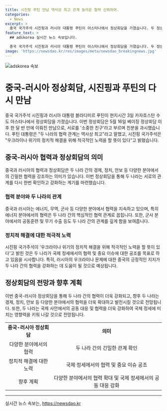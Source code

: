 ```yaml
---
title: 시진핑 푸틴 만남 역사상 최고 관계 놀라운 협력 신뢰하여.
categories:
  - News
excerpt: >
  중국 국가주석 시진핑과 러시아 대통령 푸틴이 아스타나에서 정상회담을 가졌습니다. 두 정상은 친분을 과시하며 협력의 중요성을 강조했습니다. 푸틴 대통령은 두 나라의 협력을 역사상 최고로 평가하고, 시 주석은 우크라이나 위기의 정치적 해결에 적극 노력할 것이라 밝혔습니다. 두 정상의 만남이 국제 정세에 미치는 영향을 주목받고 있습니다.
feature_text: >
  ## adskorea 실시간 뉴스 속보입니다.

  중국 국가주석 시진핑과 러시아 대통령 푸틴이 아스타나에서 정상회담을 가졌습니다. 두 정상은 친분을 과시하며 협력의 중요성을 강조했습니다. 푸틴 대통령은 두 나라의 협력을 역사상 최고로 평가하고, 시 주석은 우크라이나 위기의 정치적 해결에 적극 노력할 것이라 밝혔습니다. 두 정상의 만남이 국제 정세에 미치는 영향을 주목받고 있습니다.
image: 'https://newsdao.kr/res/images/meta/newsdao_breakingnews.jpg'
---
```


<p><img src="https://newsdao.kr/res/images/meta/newsdao_breakingnews.jpg" alt="adskorea 속보" /></p>

<h1>중국-러시아 정상회담, 시진핑과 푸틴의 다시 만남</h1>

<p data-ke-size="size16">중국 국가주석 시진핑과 러시아 대통령 블라디미르 푸틴이 현지시간 3일 카자흐스탄 수도 아스타나에서 정상회담을 가졌습니다. 이번 정상회담은 5월 16일 베이징 정상회담 이후 한 달 반 만에 이뤄진 만남으로, 서로를 '소중한 친구'라고 부르며 친분을 과시했습니다. 푸틴 대통령은 "두 나라의 협력 관계는 역사상 최고"라고 말했고, 시진핑 국가주석은 "우크라이나 위기의 정치적 해결을 위해 적극적인 노력을 할 뜻이 있다"고 밝혔습니다.</p>

<h2>중국-러시아 협력과 정상회담의 의미</h2>

<p data-ke-size="size16">중국과 러시아의 협력과 정상회담은 두 나라 간의 경제, 정치, 안보 등 다양한 분야에서의 긴밀한 협력을 강조하는 의미가 있습니다. 이번 정상회담을 통해 두 나라는 서로의 관계를 다시 한번 확인하고 강화하는 계기를 마련했습니다.</p>

<h3>협력 분야와 두 나라의 관계</h3>

<p data-ke-size="size16">중국과 러시아는 에너지, 무역, 군사 등 다양한 분야에서 협력을 지속하고 있으며, 특히 에너지 분야에서의 협력은 두 나라 간의 핵심적인 협력 관계로 꼽힙니다. 또한, 군사 분야에서의 공동훈련 및 무기 수출 등도 두 나라 간의 관계를 깊게 함을 보여줍니다.</p>

<h3>정치적 해결에 대한 적극적 노력</h3>

<p data-ke-size="size16">시진핑 국가주석이 '우크라이나 위기의 정치적 해결을 위해 적극적인 노력을 할 뜻이 있다'고 밝힌 것은 두 나라가 국제 정세에서의 협력 및 중요 이슈에 대한 공조를 목표로 하고 있음을 시사합니다. 특히, 러시아의 우크라이나 문제에 대한 중국의 긍정적인 지지가 두 나라 간의 협력을 강화하는 데 도움이 될 것으로 예상됩니다.</p>

<h2>정상회담의 전망과 향후 계획</h2>

<p data-ke-size="size16">이번 중국-러시아 정상회담을 통해 두 나라 간의 협력이 더욱 강화되고, 향후 두 나라는 경제, 정치, 안보 등 다양한 분야에서의 협력을 더욱 확대하고 발전시킬 것으로 전망됩니다. 또한, 두 나라는 국제 사안에서의 공동 대응 및 협력을 더욱 강화하여 국제 정세에 미치는 영향력을 키워 나갈 것으로 전망됩니다.</p>

<table>
  <tr>
    <td style="text-align: center; height: 17px;"><b>중국-러시아 정상회담</b></td>
    <td style="text-align: center; height: 17px;"><b>의미</b></td>
  </tr>
  <tr>
    <td style="text-align: center;">다양한 분야에서의 협력</td>
    <td style="text-align: center;">두 나라 간의 긴밀한 관계 확인</td>
  </tr>
  <tr>
    <td style="text-align: center;">정치적 해결에 대한 노력</td>
    <td style="text-align: center;">국제 정세에서의 협력 및 중요 이슈 공조</td>
  </tr>
  <tr>
    <td style="text-align: center;">향후 계획</td>
    <td style="text-align: center;">다양한 분야에서의 협력 확대 및 국제 정세에서의 공동 대응 강화</td>
  </tr>
</table>

<hr>
실시간 뉴스 속보는, <a href="https://newsdao.kr" rel="dofollow">https://newsdao.kr</a>


